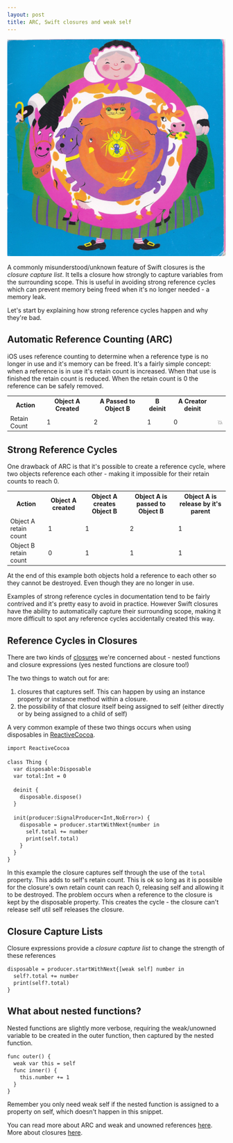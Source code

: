 ```yaml
---
layout: post
title: ARC, Swift closures and weak self
---
```

<img src="/images/fulls/swallowed_a_fly.jpg" class="fit image">

A commonly misunderstood/unknown feature of Swift closures is the *closure capture list*. It tells a closure how strongly to capture variables from the surrounding scope. This is useful in avoiding strong reference cycles which can prevent memory being freed when it's no longer needed - a memory leak.

Let's start by explaining how strong reference cycles happen and why they're bad.

Automatic Reference Counting (ARC)
----------------------------------
iOS uses reference counting to determine when a reference type is no longer in use and it's memory can be freed.
It's a fairly simple concept: when a reference is in use it's retain count is increased.
When that use is finished the retain count is reduced.
When the retain count is 0 the reference can be safely removed.

<table>
<tr>
<th>Action</th>
<th>Object A Created</th>
<th>A Passed to Object B</th>
<th>B deinit</th>
<th>A Creator deinit</th>
<th></th>
</tr>
<tr>
<td>Retain Count</td>
<td>1</td>
<td>2</td>
<td>1</td>
<td>0</td>
<td>💥</td>
</tr>
</table>

Strong Reference Cycles
-----------------------
One drawback of ARC is that it's possible to create a reference cycle, where two objects reference each other - making it impossible for their retain counts to reach 0.

<table>
<tr>
<th>Action</th>
<th>Object A created</th>
<th>Object A creates Object B</th>
<th>Object A is passed to Object B</th>
<th>Object A is release by it's parent</th>
</tr>
<tr>
<td>Object A retain count</td>
<td>1</td>
<td>1</td>
<td>2</td>
<td>1</td>
</tr>
<tr>
<td>Object B retain count</td>
<td>0</td>
<td>1</td>
<td>1</td>
<td>1</td>
</tr>
</table>

At the end of this example both objects hold a reference to each other so they cannot be destroyed. Even though they are no longer in use.

Examples of strong reference cycles in documentation tend to be fairly contrived and it's pretty easy to avoid in practice.
However Swift closures have the ability to automatically capture their surrounding scope, making it more difficult to spot any reference cycles accidentally created this way.

Reference Cycles in Closures
----------------------------
There are two kinds of [closures](https://developer.apple.com/library/ios/documentation/Swift/Conceptual/Swift_Programming_Language/AutomaticReferenceCounting.html) we're concerned about - nested functions and closure expressions (yes nested functions are closure too!)

The two things to watch out for are:

1. closures that captures self. This can happen by using an instance property or instance method within a closure.
2. the possibility of that closure itself being assigned to self (either directly or by being assigned to a child of self)

A very common example of these two things occurs when using disposables in [ReactiveCocoa](https://github.com/ReactiveCocoa/ReactiveCocoa).


    import ReactiveCocoa

    class Thing {
      var disposable:Disposable
      var total:Int = 0

      deinit {
        disposable.dispose()
      }

      init(producer:SignalProducer<Int,NoError>) {
        disposable = producer.startWithNext{number in
          self.total += number
          print(self.total)
        }
      }
    }

In this example the closure captures self through the use of the `total` property. This adds to self's retain count.
This is ok so long as it is possible for the closure's own retain count can reach 0, releasing self and allowing it to be destroyed.
The problem occurs when a reference to the closure is kept by the disposable property.
This creates the cycle - the closure can't release self util self releases the closure.

Closure Capture Lists
---------------------------
Closure expressions provide a *closure capture list* to change the strength of these references

    disposable = producer.startWithNext{[weak self] number in
      self?.total += number
      print(self?.total)
    }

What about nested functions?
----------------------------
Nested functions are slightly more verbose, requiring the weak/unowned variable to be created in the outer function, then captured by the nested function.

    func outer() {
      weak var this = self
      func inner() {
        this.number += 1
      }
    }

Remember you only need weak self if the nested function is assigned to a property on self, which doesn't happen in this snippet.

You can read more about ARC and weak and unowned references [here](https://developer.apple.com/library/ios/documentation/Swift/Conceptual/Swift_Programming_Language/AutomaticReferenceCounting.html).
More about closures [here](https://developer.apple.com/library/ios/documentation/Swift/Conceptual/Swift_Programming_Language/Closures.html).
